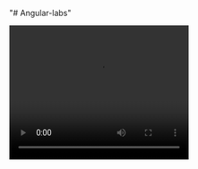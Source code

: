 "# Angular-labs" 

<video width="320" height="240" controls>
  <source src="[New video.mp4](https://user-images.githubusercontent.com/90567547/232568110-72f6a050-cebd-48a8-98e4-f415eec1b7aa.mp4)" type="video/mp4">
</video>

